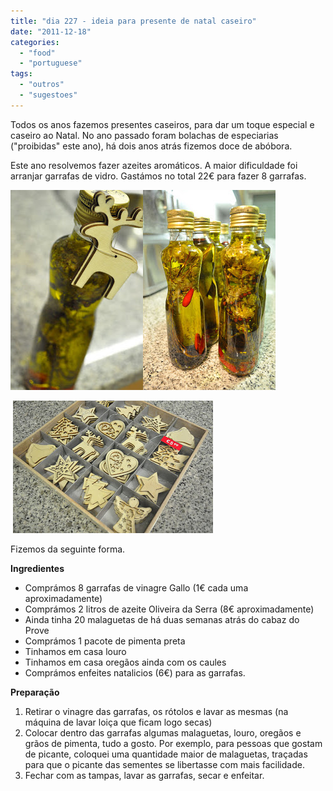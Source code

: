 ```yaml
---
title: "dia 227 - ideia para presente de natal caseiro"
date: "2011-12-18"
categories: 
  - "food"
  - "portuguese"
tags: 
  - "outros"
  - "sugestoes"
---
```


Todos os anos fazemos presentes caseiros, para dar um toque especial e caseiro ao Natal. No ano passado foram bolachas de especiarias ("proibidas" este ano), há dois anos atrás fizemos doce de abóbora.  
  
Este ano resolvemos fazer azeites aromáticos. A maior dificuldade foi arranjar garrafas de vidro. Gastámos no total 22€ para fazer 8 garrafas.  
  

[![](images/CC+3.jpg)](http://3.bp.blogspot.com/-psxJCqYlLrk/Tu5qG4dO0NI/AAAAAAAAErw/sADve4Ul98s/s1600/CC+3.jpg)[![](images/CC+1.jpg)](http://1.bp.blogspot.com/-jNzYyJaWeOc/Tu5qEgHXpiI/AAAAAAAAErk/5mRip3_yeCQ/s1600/CC+1.jpg) 

  

 [![](images/CC+2.jpg)](http://3.bp.blogspot.com/-7bVSVfSSbtw/Tu5qFggzbEI/AAAAAAAAErs/2FMXS79ypNY/s1600/CC+2.jpg)

  
Fizemos da seguinte forma.  
  
**Ingredientes**  
  

- Comprámos 8 garrafas de vinagre Gallo (1€ cada uma aproximadamente)
- Comprámos 2 litros de azeite Oliveira da Serra (8€ aproximadamente)
- Ainda tinha 20 malaguetas de há duas semanas atrás do cabaz do Prove
- Comprámos 1 pacote de pimenta preta
- Tinhamos em casa louro
- Tinhamos em casa oregãos ainda com os caules
- Comprámos enfeites natalicios (6€) para as garrafas.

  

**Preparação**

1. Retirar o vinagre das garrafas, os rótolos e lavar as mesmas (na máquina de lavar loiça que ficam logo secas)
2. Colocar dentro das garrafas algumas malaguetas, louro, oregãos e grãos de pimenta, tudo a gosto. Por exemplo, para pessoas que gostam de picante, coloquei uma quantidade maior de malaguetas, traçadas para que o picante das sementes se libertasse com mais facilidade.
3. Fechar com as tampas, lavar as garrafas, secar e enfeitar.
